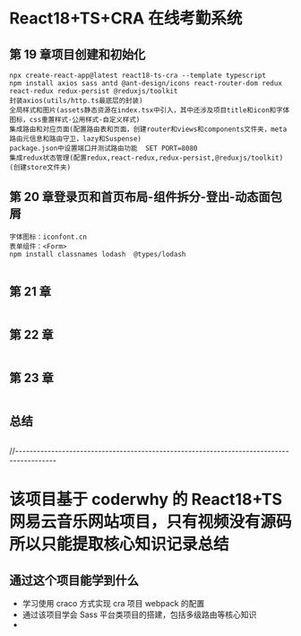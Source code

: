 # React18+TS+CRA 在线考勤系统

## 第 19 章项目创建和初始化

```
npx create-react-app@latest react18-ts-cra --template typescript
npm install axios sass antd @ant-design/icons react-router-dom redux react-redux redux-persist @reduxjs/toolkit
封装axios(utils/http.ts最底层的封装)
全局样式和图片(assets静态资源在index.tsx中引入，其中还涉及项目title和icon和字体图标，css重置样式-公用样式-自定义样式)
集成路由和对应页面(配置路由表和页面，创建router和views和components文件夹，meta路由元信息和路由守卫，lazy和Suspense)
package.json中设置端口并测试路由功能  SET PORT=8080
集成redux状态管理(配置redux,react-redux,redux-persist,@reduxjs/toolkit)(创建store文件夹)
```

## 第 20 章登录页和首页布局-组件拆分-登出-动态面包屑

```
字体图标：iconfont.cn
表单组件：<Form>
npm install classnames lodash  @types/lodash


```

## 第 21 章

```

```

## 第 22 章

```

```

## 第 23 章

```

```

## 总结

```

```

//-----------------------------------------------------------------------------------------

# 该项目基于 coderwhy 的 React18+TS 网易云音乐网站项目，只有视频没有源码所以只能提取核心知识记录总结

## 通过这个项目能学到什么

- 学习使用 craco 方式实现 cra 项目 webpack 的配置
- 通过该项目学会 Sass 平台类项目的搭建，包括多级路由等核心知识
-

